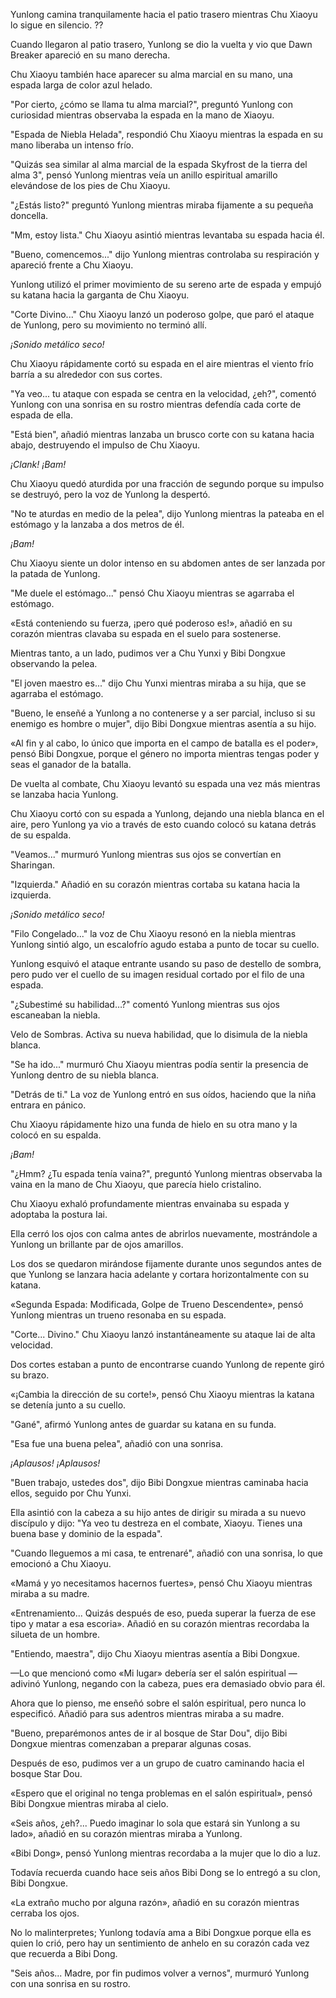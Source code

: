 
Yunlong camina tranquilamente hacia el patio trasero mientras Chu Xiaoyu lo sigue en silencio. ??

Cuando llegaron al patio trasero, Yunlong se dio la vuelta y vio que Dawn Breaker apareció en su mano derecha.

Chu Xiaoyu también hace aparecer su alma marcial en su mano, una espada larga de color azul helado.

"Por cierto, ¿cómo se llama tu alma marcial?", preguntó Yunlong con curiosidad mientras observaba la espada en la mano de Xiaoyu.

"Espada de Niebla Helada", respondió Chu Xiaoyu mientras la espada en su mano liberaba un intenso frío.

"Quizás sea similar al alma marcial de la espada Skyfrost de la tierra del alma 3", pensó Yunlong mientras veía un anillo espiritual amarillo elevándose de los pies de Chu Xiaoyu.

"¿Estás listo?" preguntó Yunlong mientras miraba fijamente a su pequeña doncella.

"Mm, estoy lista." Chu Xiaoyu asintió mientras levantaba su espada hacia él.

"Bueno, comencemos..." dijo Yunlong mientras controlaba su respiración y apareció frente a Chu Xiaoyu.

Yunlong utilizó el primer movimiento de su sereno arte de espada y empujó su katana hacia la garganta de Chu Xiaoyu.

"Corte Divino..." Chu Xiaoyu lanzó un poderoso golpe, que paró el ataque de Yunlong, pero su movimiento no terminó allí.

*¡Sonido metálico seco!*

Chu Xiaoyu rápidamente cortó su espada en el aire mientras el viento frío barría a su alrededor con sus cortes.

"Ya veo... tu ataque con espada se centra en la velocidad, ¿eh?", comentó Yunlong con una sonrisa en su rostro mientras defendía cada corte de espada de ella.

"Está bien", añadió mientras lanzaba un brusco corte con su katana hacia abajo, destruyendo el impulso de Chu Xiaoyu.

*¡Clank!* *¡Bam!*

Chu Xiaoyu quedó aturdida por una fracción de segundo porque su impulso se destruyó, pero la voz de Yunlong la despertó.

"No te aturdas en medio de la pelea", dijo Yunlong mientras la pateaba en el estómago y la lanzaba a dos metros de él.

*¡Bam!*

Chu Xiaoyu siente un dolor intenso en su abdomen antes de ser lanzada por la patada de Yunlong.

"Me duele el estómago..." pensó Chu Xiaoyu mientras se agarraba el estómago.

«Está conteniendo su fuerza, ¡pero qué poderoso es!», añadió en su corazón mientras clavaba su espada en el suelo para sostenerse.

Mientras tanto, a un lado, pudimos ver a Chu Yunxi y Bibi Dongxue observando la pelea.

"El joven maestro es..." dijo Chu Yunxi mientras miraba a su hija, que se agarraba el estómago.

"Bueno, le enseñé a Yunlong a no contenerse y a ser parcial, incluso si su enemigo es hombre o mujer", dijo Bibi Dongxue mientras asentía a su hijo.

«Al fin y al cabo, lo único que importa en el campo de batalla es el poder», pensó Bibi Dongxue, porque el género no importa mientras tengas poder y seas el ganador de la batalla.

De vuelta al combate, Chu Xiaoyu levantó su espada una vez más mientras se lanzaba hacia Yunlong.

Chu Xiaoyu cortó con su espada a Yunlong, dejando una niebla blanca en el aire, pero Yunlong ya vio a través de esto cuando colocó su katana detrás de su espalda.

"Veamos..." murmuró Yunlong mientras sus ojos se convertían en Sharingan.

"Izquierda." Añadió en su corazón mientras cortaba su katana hacia la izquierda.

*¡Sonido metálico seco!*

"Filo Congelado..." la voz de Chu Xiaoyu resonó en la niebla mientras Yunlong sintió algo, un escalofrío agudo estaba a punto de tocar su cuello.

Yunlong esquivó el ataque entrante usando su paso de destello de sombra, pero pudo ver el cuello de su imagen residual cortado por el filo de una espada.

"¿Subestimé su habilidad…?" comentó Yunlong mientras sus ojos escaneaban la niebla.

Velo de Sombras. Activa su nueva habilidad, que lo disimula de la niebla blanca.

"Se ha ido..." murmuró Chu Xiaoyu mientras podía sentir la presencia de Yunlong dentro de su niebla blanca.

"Detrás de ti." La voz de Yunlong entró en sus oídos, haciendo que la niña entrara en pánico.

Chu Xiaoyu rápidamente hizo una funda de hielo en su otra mano y la colocó en su espalda.

*¡Bam!*

"¿Hmm? ¿Tu espada tenía vaina?", preguntó Yunlong mientras observaba la vaina en la mano de Chu Xiaoyu, que parecía hielo cristalino.

Chu Xiaoyu exhaló profundamente mientras envainaba su espada y adoptaba la postura Iai.

Ella cerró los ojos con calma antes de abrirlos nuevamente, mostrándole a Yunlong un brillante par de ojos amarillos.

Los dos se quedaron mirándose fijamente durante unos segundos antes de que Yunlong se lanzara hacia adelante y cortara horizontalmente con su katana.

«Segunda Espada: Modificada, Golpe de Trueno Descendente», pensó Yunlong mientras un trueno resonaba en su espada.

"Corte... Divino." Chu Xiaoyu lanzó instantáneamente su ataque Iai de alta velocidad.

Dos cortes estaban a punto de encontrarse cuando Yunlong de repente giró su brazo.

«¡Cambia la dirección de su corte!», pensó Chu Xiaoyu mientras la katana se detenía junto a su cuello.

"Gané", afirmó Yunlong antes de guardar su katana en su funda.

"Esa fue una buena pelea", añadió con una sonrisa.

*¡Aplausos!* *¡Aplausos!*

"Buen trabajo, ustedes dos", dijo Bibi Dongxue mientras caminaba hacia ellos, seguido por Chu Yunxi.

Ella asintió con la cabeza a su hijo antes de dirigir su mirada a su nuevo discípulo y dijo: "Ya veo tu destreza en el combate, Xiaoyu. Tienes una buena base y dominio de la espada".

"Cuando lleguemos a mi casa, te entrenaré", añadió con una sonrisa, lo que emocionó a Chu Xiaoyu.

«Mamá y yo necesitamos hacernos fuertes», pensó Chu Xiaoyu mientras miraba a su madre.

«Entrenamiento... Quizás después de eso, pueda superar la fuerza de ese tipo y matar a esa escoria». Añadió en su corazón mientras recordaba la silueta de un hombre.

"Entiendo, maestra", dijo Chu Xiaoyu mientras asentía a Bibi Dongxue.

—Lo que mencionó como «Mi lugar» debería ser el salón espiritual —adivinó Yunlong, negando con la cabeza, pues era demasiado obvio para él.

Ahora que lo pienso, me enseñó sobre el salón espiritual, pero nunca lo especificó. Añadió para sus adentros mientras miraba a su madre.

"Bueno, preparémonos antes de ir al bosque de Star Dou", dijo Bibi Dongxue mientras comenzaban a preparar algunas cosas.

Después de eso, pudimos ver a un grupo de cuatro caminando hacia el bosque Star Dou.

«Espero que el original no tenga problemas en el salón espiritual», pensó Bibi Dongxue mientras miraba al cielo.

«Seis años, ¿eh?... Puedo imaginar lo sola que estará sin Yunlong a su lado», añadió en su corazón mientras miraba a Yunlong.

«Bibi Dong», pensó Yunlong mientras recordaba a la mujer que lo dio a luz.

Todavía recuerda cuando hace seis años Bibi Dong se lo entregó a su clon, Bibi Dongxue.

«La extraño mucho por alguna razón», añadió en su corazón mientras cerraba los ojos.

No lo malinterpretes; Yunlong todavía ama a Bibi Dongxue porque ella es quien lo crió, pero hay un sentimiento de anhelo en su corazón cada vez que recuerda a Bibi Dong.

"Seis años... Madre, por fin pudimos volver a vernos", murmuró Yunlong con una sonrisa en su rostro.